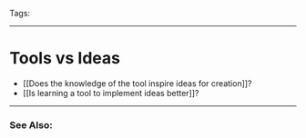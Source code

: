 Tags:

---
# Tools vs Ideas
- [[Does the knowledge of the tool inspire ideas for creation]]? 
- [[Is learning a tool to implement ideas better]]? 

---
### See Also: